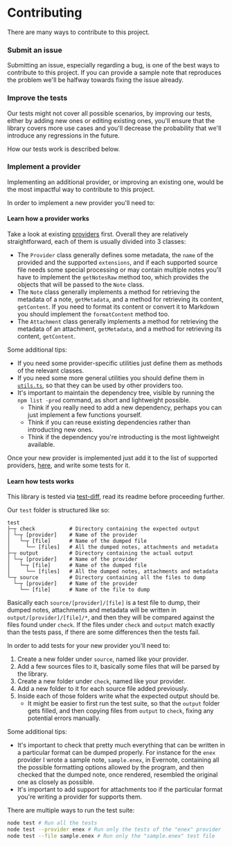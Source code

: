 # Contributing

There are many ways to contribute to this project.

### Submit an issue

Submitting an issue, especially regarding a bug, is one of the best ways to contribute to this project. If you can provide a sample note that reproduces the problem we'll be halfway towards fixing the issue already.

### Improve the tests

Our tests might not cover all possible scenarios, by improving our tests, either by adding new ones or editing existing ones, you'll ensure that the library covers more use cases and you'll decrease the probability that we'll introduce any regressions in the future.

How our tests work is described below.

### Implement a provider

Implementing an additional provider, or improving an existing one, would be the most impactful way to contribute to this project.

In order to implement a new provider you'll need to:

#### Learn how a provider works

Take a look at existing [providers](https://github.com/notable/dumper/tree/master/src/providers) first. Overall they are relatively straightforward, each of them is usually divided into 3 classes:

- The `Provider` class generally defines some metadata, the `name` of the provided and the supported `extensions`, and if each supported source file needs some special processing or may contain multiple notes you'll have to implement the `getNotesRaw` method too, which provides the objects that will be passed to the `Note` class.
- The `Note` class generally implements a method for retrieving the metadata of a note, `getMetadata`, and a method for retrieving its content, `getContent`. If you need to format its content or convert it to Markdown you should implement the `formatContent` method too.
- The `Attachment` class generally implements a method for retrieving the metadata of an attachment, `getMetadata`, and a method for retrieving its content, `getContent`.

Some additional tips:

- If you need some provider-specific utilities just define them as methods of the relevant classes.
- If you need some more general utilities you should define them in [`utils.ts`](https://github.com/notable/dumper/blob/master/src/utils.ts), so that they can be used by other providers too.
- It's important to maintain the dependency tree, visible by running the `npm list -prod` command, as short and lightweight possible.
  - Think if you really need to add a new dependency, perhaps you can just implement a few functions yourself.
  - Think if you can reuse existing dependencies rather than introducting new ones.
  - Think if the dependency you're introducting is the most lightweight available.

Once your new provider is implemented just add it to the list of supported providers, [here](https://github.com/notable/dumper/blob/a3829f748e729043b3cdb1c887b394ad4124071a/src/index.ts#L12), and write some tests for it.

#### Learn how tests works

This library is tested via [test-diff](https://github.com/fabiospampinato/test-diff), read its readme before proceeding further.

Our `test` folder is structured like so:

```
test
├─┬ check           # Directory containing the expected output
│ └─┬ [provider]    # Name of the provider
│   └─┬ [file]      # Name of the dumped file
│     └── [files]   # All the dumped notes, attachments and metadata
├─┬ output          # Directory containing the actual output
│ └─┬ [provider]    # Name of the provider
│   └─┬ [file]      # Name of the dumped file
│     └── [files]   # All the dumped notes, attachments and metadata
└─┬ source          # Directory containing all the files to dump
  └─┬ [provider]    # Name of the provider
    └── [file]      # Name of the file to dump
```

Basically each `source/[provider]/[file]` is a test file to dump, their dumped notes, attachments and metadata will be written in `output/[provider]/[file]/*`, and then they will be compared against the files found under `check`. If the files under `check` and `output` match exactly than the tests pass, if there are some differences then the tests fail.

In order to add tests for your new provider you'll need to:

1. Create a new folder under `source`, named like your provider.
2. Add a few sources files to it, basically some files that will be parsed by the library.
3. Create a new folder under `check`, named like your provider.
4. Add a new folder to it for each source file added previously.
5. Inside each of those folders write what the expected output should be.
   - It might be easier to first run the test suite, so that the `output` folder gets filled, and then copying files from `output` to `check`, fixing any potential errors manually.

Some additional tips:

- It's important to check that pretty much everything that can be written in a particular format can be dumped properly. For instance for the `enex` provider I wrote a sample note, `sample.enex`, in Evernote, containing all the possible formatting options allowed by the program, and then checked that the dumped note, once rendered, resembled the original one as closely as possible.
- It's important to add support for attachments too if the particular format you're writing a provider for supports them.

There are multiple ways to run the test suite:

```sh
node test # Run all the tests
node test --provider enex # Run only the tests of the "enex" provider
node test --file sample.enex # Run only the "sample.enex" test file
```
